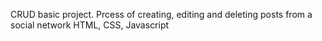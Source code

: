 CRUD basic project.
Prcess of creating, editing and deleting posts from a social network
HTML, CSS, Javascript
